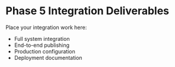 # Phase 5 Integration Deliverables

Place your integration work here:

- Full system integration
- End-to-end publishing
- Production configuration
- Deployment documentation
